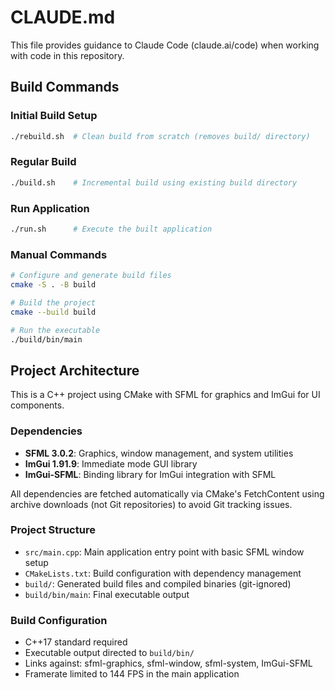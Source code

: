 # CLAUDE.md

This file provides guidance to Claude Code (claude.ai/code) when working with code in this repository.

## Build Commands

### Initial Build Setup
```bash
./rebuild.sh  # Clean build from scratch (removes build/ directory)
```

### Regular Build
```bash
./build.sh    # Incremental build using existing build directory
```

### Run Application
```bash
./run.sh      # Execute the built application
```

### Manual Commands
```bash
# Configure and generate build files
cmake -S . -B build

# Build the project
cmake --build build

# Run the executable
./build/bin/main
```

## Project Architecture

This is a C++ project using CMake with SFML for graphics and ImGui for UI components.

### Dependencies
- **SFML 3.0.2**: Graphics, window management, and system utilities
- **ImGui 1.91.9**: Immediate mode GUI library
- **ImGui-SFML**: Binding library for ImGui integration with SFML

All dependencies are fetched automatically via CMake's FetchContent using archive downloads (not Git repositories) to avoid Git tracking issues.

### Project Structure
- `src/main.cpp`: Main application entry point with basic SFML window setup
- `CMakeLists.txt`: Build configuration with dependency management
- `build/`: Generated build files and compiled binaries (git-ignored)
- `build/bin/main`: Final executable output

### Build Configuration
- C++17 standard required
- Executable output directed to `build/bin/`
- Links against: sfml-graphics, sfml-window, sfml-system, ImGui-SFML
- Framerate limited to 144 FPS in the main application